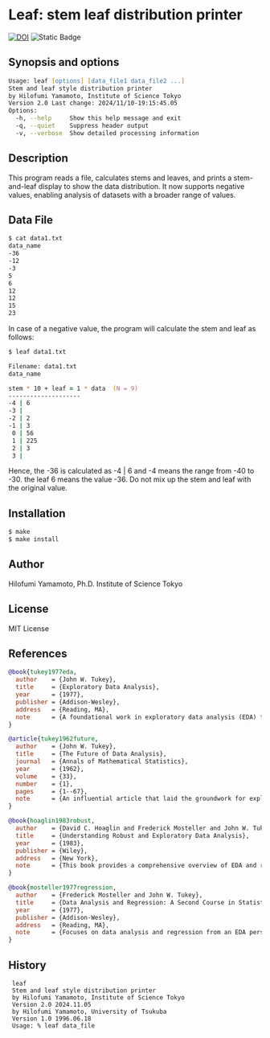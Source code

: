 # Leaf: stem leaf distribution printer

[![DOI](https://zenodo.org/badge/883773387.svg)](https://doi.org/10.5281/zenodo.14061335)
![Static Badge](https://img.shields.io/badge/github-repository-blue?logo=github)

## Synopsis and options

```zsh
Usage: leaf [options] [data_file1 data_file2 ...]
Stem and leaf style distribution printer
by Hilofumi Yamamoto, Institute of Science Tokyo
Version 2.0 Last change: 2024/11/10-19:15:45.05
Options:
  -h, --help     Show this help message and exit
  -q, --quiet    Suppress header output
  -v, --verbose  Show detailed processing information
```

## Description

This program reads a file, calculates stems and leaves, and prints a stem-and-leaf display to show the data distribution. It now supports negative values, enabling analysis of datasets with a broader range of values.

## Data File

```zsh
$ cat data1.txt
data_name
-36
-12
-3
5
6
12
12
15
23
```

In case of a negative value, the program will calculate the stem and leaf as follows:

```zsh
$ leaf data1.txt

Filename: data1.txt
data_name

stem * 10 + leaf = 1 * data  (N = 9)
--------------------
-4 | 6
-3 |
-2 | 2
-1 | 3
 0 | 56
 1 | 225
 2 | 3
 3 |
```

Hence, the -36 is calculated as -4 | 6 and -4 means the range from -40 to -30.
the leaf 6 means the value -36.
Do not mix up the stem and leaf with the original value.

## Installation

```zsh
$ make
$ make install
```

## Author

Hilofumi Yamamoto, Ph.D. Institute of Science Tokyo

## License

MIT License

## References

```bibtex
@book{tukey1977eda,
  author    = {John W. Tukey},
  title     = {Exploratory Data Analysis},
  year      = {1977},
  publisher = {Addison-Wesley},
  address   = {Reading, MA},
  note      = {A foundational work in exploratory data analysis (EDA) that introduced the stem-and-leaf display as a way to visualize data distributions effectively.}
}

@article{tukey1962future,
  author    = {John W. Tukey},
  title     = {The Future of Data Analysis},
  journal   = {Annals of Mathematical Statistics},
  year      = {1962},
  volume    = {33},
  number    = {1},
  pages     = {1--67},
  note      = {An influential article that laid the groundwork for exploratory data analysis and inspired further development of data visualization methods, including the stem-and-leaf display. /home/yamagen/Dropbox/BIBFILES/BookArchive/Book035_20240420/1177704711.pdf}
}

@book{hoaglin1983robust,
  author    = {David C. Hoaglin and Frederick Mosteller and John W. Tukey},
  title     = {Understanding Robust and Exploratory Data Analysis},
  year      = {1983},
  publisher = {Wiley},
  address   = {New York},
  note      = {This book provides a comprehensive overview of EDA and robust statistical methods, covering various visualization techniques, including the stem-and-leaf display.}
}

@book{mosteller1977regression,
  author    = {Frederick Mosteller and John W. Tukey},
  title     = {Data Analysis and Regression: A Second Course in Statistics},
  year      = {1977},
  publisher = {Addison-Wesley},
  address   = {Reading, MA},
  note      = {Focuses on data analysis and regression from an EDA perspective, with insights into data visualization methods that aid in understanding data distributions.}
}
```

## History

```text
 leaf
 Stem and leaf style distribution printer
 by Hilofumi Yamamoto, Institute of Science Tokyo
 Version 2.0 2024.11.05
 by Hilofumi Yamamoto, University of Tsukuba
 Version 1.0 1996.06.18
 Usage: % leaf data_file
```
